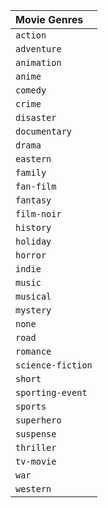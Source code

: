 | Movie Genres      |
|:------------------|
| `action`          |
| `adventure`       |
| `animation`       |
| `anime`           |
| `comedy`          |
| `crime`           |
| `disaster`        |
| `documentary`     |
| `drama`           |
| `eastern`         |
| `family`          |
| `fan-film`        |
| `fantasy`         |
| `film-noir`       |
| `history`         |
| `holiday`         |
| `horror`          |
| `indie`           |
| `music`           |
| `musical`         |
| `mystery`         |
| `none`            |
| `road`            |
| `romance`         |
| `science-fiction` |
| `short`           |
| `sporting-event`  |
| `sports`          |
| `superhero`       |
| `suspense`        |
| `thriller`        |
| `tv-movie`        |
| `war`             |
| `western`         |
